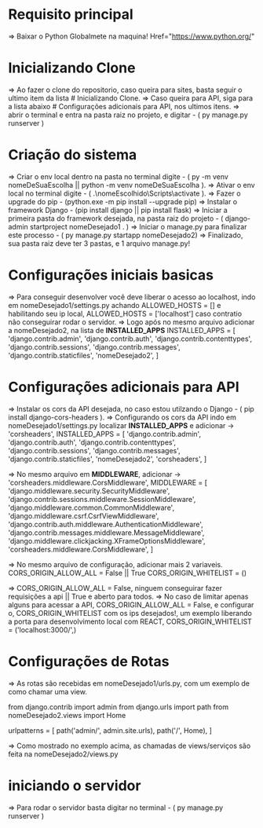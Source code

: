 # Requisito principal
=> Baixar o Python Globalmete na maquina! Href="https://www.python.org/"

# Inicializando Clone

=> Ao fazer o clone do repositorio, caso queira para sites, basta seguir o ultimo item da lista # Inicializando Clone.
=> Caso queira para API, siga para a lista abaixo # Configurações adicionais para API, nos ultimos itens.
=> abrir o terminal e entra na pasta raiz no projeto, e digitar - ( py manage.py runserver )


# Criação do sistema

=> Criar o env local dentro na pasta no terminal digite - ( py -m venv nomeDeSuaEscolha || python -m venv nomeDeSuaEscolha ).
=> Ativar o env local no terminal digite - ( .\nomeEscolhido\Scripts\activate ).
=> Fazer o upgrade do pip - (python.exe -m pip install --upgrade pip)
=> Instalar o framework Django - (pip install django || pip install flask)
=> Iniciar a primeira pasta do framework desejada, na pasta raiz do projeto - ( django-admin startproject nomeDesejado1 . )
=> Iniciar o manage.py para finalizar este processo - ( py manage.py startapp nomeDesejado2)
=> Finalizado, sua pasta raiz deve ter 3 pastas, e 1 arquivo manage.py!

# Configurações iniciais basicas

=> Para conseguir desenvolver você deve liberar o acesso ao localhost, indo em nomeDesejado1/settings.py
    achando ALLOWED_HOSTS = [] e habilitando seu ip local, ALLOWED_HOSTS = ['localhost']
    caso contratio não conseguirar rodar o servidor.
=> Logo após no mesmo arquivo adicionar a nomeDesejado2, na lista de **INSTALLED_APPS**
INSTALLED_APPS = [
    'django.contrib.admin',
    'django.contrib.auth',
    'django.contrib.contenttypes',
    'django.contrib.sessions',
    'django.contrib.messages',
    'django.contrib.staticfiles',
    'nomeDesejado2',
]

# Configurações adicionais para API

=> Instalar os cors da API desejada, no caso estou utilzando o Django - ( pip install django-cors-headers ).
=> Configurando os cors da API indo em nomeDesejado1/settings.py localizar **INSTALLED_APPS** e adicionar -> 'corsheaders',
INSTALLED_APPS = [
    'django.contrib.admin',
    'django.contrib.auth',
    'django.contrib.contenttypes',
    'django.contrib.sessions',
    'django.contrib.messages',
    'django.contrib.staticfiles',
    'nomeDesejado2',
    'corsheaders',
]

=> No mesmo arquivo em **MIDDLEWARE**, adicionar -> 'corsheaders.middleware.CorsMiddleware',
MIDDLEWARE = [
    'django.middleware.security.SecurityMiddleware',
    'django.contrib.sessions.middleware.SessionMiddleware',
    'django.middleware.common.CommonMiddleware',
    'django.middleware.csrf.CsrfViewMiddleware',
    'django.contrib.auth.middleware.AuthenticationMiddleware',
    'django.contrib.messages.middleware.MessageMiddleware',
    'django.middleware.clickjacking.XFrameOptionsMiddleware',
    'corsheaders.middleware.CorsMiddleware',
]

=> No mesmo arquivo de configuração, adicionar mais 2 variaveis.
CORS_ORIGIN_ALLOW_ALL = False || True
CORS_ORIGIN_WHITELIST = ()

=> CORS_ORIGIN_ALLOW_ALL = False, ninguem conseguirar fazer requisições a api || True e aberto para todos.
=> No caso de limitar apenas alguns para acessar a API, CORS_ORIGIN_ALLOW_ALL = False, e configurar o,
    CORS_ORIGIN_WHITELIST com os ips desejados!, um exemplo liberando a porta para desenvolvimento local com REACT,
    CORS_ORIGIN_WHITELIST = ('localhost:3000/',)

# Configurações de Rotas

=> As rotas são recebidas em nomeDesejado1/urls.py, com um exemplo de como chamar uma view.

from django.contrib import admin
from django.urls import path
from nomeDesejado2.views import Home

urlpatterns = [
    path('admin/', admin.site.urls),
    path('/', Home),
]

=> Como mostrado no exemplo acima, as chamadas de views/serviços são feita na nomeDesejado2/views.py

# iniciando o servidor

=> Para rodar o servidor basta digitar no terminal - ( py manage.py runserver )